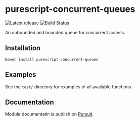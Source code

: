 purescript-concurrent-queues
==
[![Latest release](http://img.shields.io/github/release/slamdata/purescript-concurrent-queues.svg)](https://github.com/slamdatapurescript-concurrent-queues/releases)
[![Build Status](https://travis-ci.org/slamdata/purescript-concurrent-queues.svg?branch=master)](https://travis-ci.org/slamdata/purescript-concurrent-queues)

An unbounded and bounded queue for concurrent access.

## Installation

```
bower install purescript-concurrent-queues
```

## Examples

See the `test/` directory for examples of all available functions.

## Documentation

Module documentatin is publish on [Pursuit](http://pursuit.purescript.org/packages/purescript-concurrent-queues).